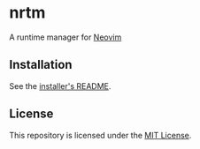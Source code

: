 # nrtm

A runtime manager for [Neovim](https://neovim.io/)

## Installation

See the [installer's README](./nrtm-installer/README.md).

## License

This repository is licensed under the [MIT License](./LICENSE).
